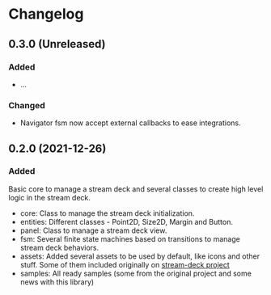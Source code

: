 # Changelog

## 0.3.0 (Unreleased)

### Added

- ...

### Changed

- Navigator fsm now accept external callbacks to ease integrations.

## 0.2.0 (2021-12-26)

### Added

Basic core to manage a stream deck and several classes to create high level logic in the stream deck.

- core: Class to manage the stream deck initialization.
- entities: Different classes - Point2D, Size2D, Margin and Button.
- panel: Class to manage a stream deck view.
- fsm: Several finite state machines based on transitions to manage stream deck behaviors.
- assets: Added several assets to be used by default, like icons and other stuff. Some of
  them included originally on [stream-deck project](https://github.com/abcminiuser/python-elgato-streamdeck)
- samples: All ready samples (some from the original project and some news with this library)
